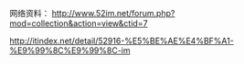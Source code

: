 
网络资料：
http://www.52im.net/forum.php?mod=collection&action=view&ctid=7

http://itindex.net/detail/52916-%E5%BE%AE%E4%BF%A1-%E9%99%8C%E9%99%8C-im
